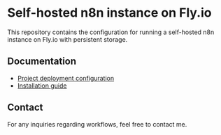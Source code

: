 # Self-hosted n8n instance on Fly.io

This repository contains the configuration for running a self-hosted n8n instance on Fly.io with persistent storage.

## Documentation

- [Project deployment configuration](Project.md)
- [Installation guide](Installation.md)

## Contact

For any inquiries regarding workflows, feel free to contact me.
